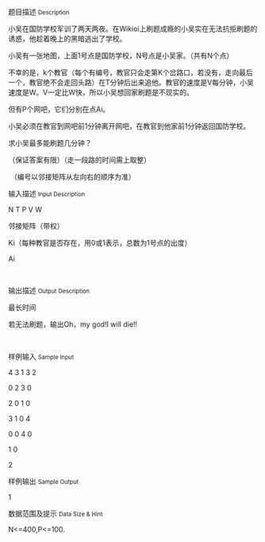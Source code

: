 <div class="panel panel-default">
<div class="area-title">
<span>
题目描述
<small>Description</small>
</span></div>
<div class="panel-body">

<p>小吴在国防学校军训了两天两夜。在Wikioi上刷题成瘾的小吴实在无法抗拒刷题的诱惑，他趁着晚上的黑暗逃出了学校。</p>
<p>小吴有一张地图，上面1号点是国防学校，N号点是小吴家。（共有N个点）</p>
<p>不幸的是，k个教官（每个有编号，教官只会走第K个岔路口，若没有，走向最后一个，教官绝不会走回头路）在T分钟后出来追他。教官的速度是V每分钟，小吴速度是W。V一定比W快，所以小吴想回家刷题是不现实的。</p>
<p>但有P个网吧，它们分别在点Ai。</p>
<p>小吴必须在教官到网吧前1分钟离开网吧，在教官到他家前1分钟返回国防学校。</p>
<p>求小吴最多能刷题几分钟？</p>
<p>（保证答案有限）（走一段路的时间需上取整）</p>
<p> （编号以邻接矩阵从左向右的顺序为准）</p>

</div>
</div>

<div class="panel panel-default">
<div class="area-title">
<span>
输入描述
<small>Input Description</small>
</span></div>
<div class="panel-body">
<p>N T P V W</p>
<p>邻接矩阵（带权）</p>
<p>Ki（每种教官是否存在，用0或1表示，总数为1号点的出度）</p>
<p>Ai</p>
<p> </p>

</div>
</div>
<div  class="panel panel-default">
<div class="area-title">
<span>
输出描述
<small>Output Description</small>
</span></div>
<div class="panel-body">

<p>最长时间</p>
<p>若无法刷题，输出Oh，my god!I will die!!</p>
<p>&nbsp;</p>

</div>
</div>


<div class="panel panel-default">
<div class="area-title">
<span>
样例输入
<small>Sample Input</small>
</span></div>
<div class="panel-body">
<p>4 3 1 3 2</p>
<p>0 2 3 0</p>
<p>2 0 1 0</p>
<p>3 1 0 4</p>
<p>0 0 4 0</p>
<p>1 0</p>
<p>2</p>

</div>
</div>

<div class="panel panel-default">
<div class="area-title">
<span>
样例输出
<small>Sample Output</small>
</span></div>
<div class="panel-body">
<p>1</p>

</div>
</div>

<div class="panel panel-default">
<div class="area-title">
<span>
数据范围及提示
<small>Data Size & Hint</small>
</span></div>
<div class="panel-body">
<p>N&lt;=400,P&lt;=100.</p>
</div>
</div>